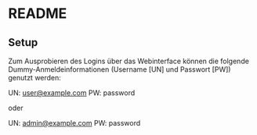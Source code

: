 # README #

## Setup ##

Zum Ausprobieren des Logins über das Webinterface können die folgende Dummy-Anmeldeinformationen (Username [UN] und Passwort [PW]) genutzt werden:

UN: user@example.com
PW: password

oder

UN: admin@example.com
PW: password